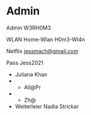 # Admin

Admin
W3RH0M3

WLAN 
Home-Wlan
H0m3-Wl4n

Netflix
jessmach@gmail.com

Pass
Jess2021

- Juliana Khan 
- - All@Pr
- - Zh@
- Weiterleier Nadia Strickar 


